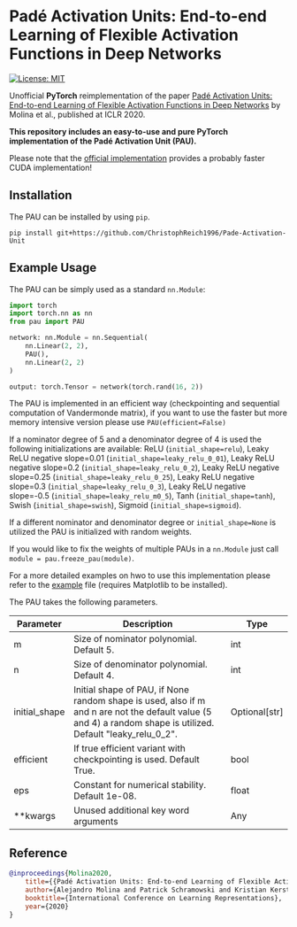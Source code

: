 # Padé Activation Units: End-to-end Learning of Flexible Activation Functions in Deep Networks

[![License: MIT](https://img.shields.io/badge/License-MIT-yellow.svg)](https://github.com/ChristophReich1996/Pade-Activation-Unit/blob/master/LICENSE)

Unofficial **PyTorch** reimplementation of the
paper [Padé Activation Units: End-to-end Learning of Flexible Activation Functions in Deep Networks](https://openreview.net/pdf?id=BJlBSkHtDS)
by Molina et al., published at ICLR 2020.

**This repository includes an easy-to-use and pure PyTorch implementation of the Padé Activation Unit (PAU).**

Please note that the [official implementation](https://github.com/ml-research/pau) provides a probably faster CUDA
implementation!

## Installation

The PAU can be installed by using `pip`.

````shell script
pip install git+https://github.com/ChristophReich1996/Pade-Activation-Unit
````

## Example Usage

The PAU can be simply used as a standard `nn.Module`:

````python
import torch
import torch.nn as nn
from pau import PAU

network: nn.Module = nn.Sequential(
    nn.Linear(2, 2),
    PAU(),
    nn.Linear(2, 2)
)

output: torch.Tensor = network(torch.rand(16, 2))
````

The PAU is implemented in an efficient way (checkpointing and sequential computation of Vandermonde matrix), if you want to use the faster but
more memory intensive version please use `PAU(efficient=False)`

If a nominator degree of 5 and a denominator degree of 4 is used the following initializations are available:
ReLU (`initial_shape=relu`), Leaky ReLU negative slope=0.01 (`initial_shape=leaky_relu_0_01`), Leaky ReLU negative
slope=0.2 (`initial_shape=leaky_relu_0_2`), Leaky ReLU negative slope=0.25 (`initial_shape=leaky_relu_0_25`), Leaky ReLU
negative slope=0.3 (`initial_shape=leaky_relu_0_3`), Leaky ReLU negative slope=-0.5 (`initial_shape=leaky_relu_m0_5`),
Tanh (`initial_shape=tanh`), Swish (`initial_shape=swish`), Sigmoid (`initial_shape=sigmoid`).

If a different nominator and denominator degree or `initial_shape=None` is utilized the PAU is initialized with random
weights.

If you would like to fix the weights of multiple PAUs in a `nn.Module` just call `module = pau.freeze_pau(module)`.

For a more detailed examples on hwo to use this implementation please refer to the [example](example.py) file (requires Matplotlib to be installed).

The PAU takes the following parameters.

| Parameter | Description | Type |
| ------------- | ------------- | ------------- |
| m | Size of nominator polynomial. Default 5. | int |
| n | Size of denominator polynomial. Default 4. | int |
| initial_shape | Initial shape of PAU, if None random shape is used, also if m and n are not the default value (5 and 4) a random shape is utilized. Default "leaky_relu_0_2". | Optional[str] |
| efficient | If true efficient variant with checkpointing is used. Default True. | bool |
| eps | Constant for numerical stability. Default 1e-08. | float |
| **kwargs | Unused additional key word arguments | Any |

## Reference

````bibtex
@inproceedings{Molina2020,
    title={{Padé Activation Units: End-to-end Learning of Flexible Activation Functions in Deep Networks}},
    author={Alejandro Molina and Patrick Schramowski and Kristian Kersting},
    booktitle={International Conference on Learning Representations},
    year={2020}
}
````
